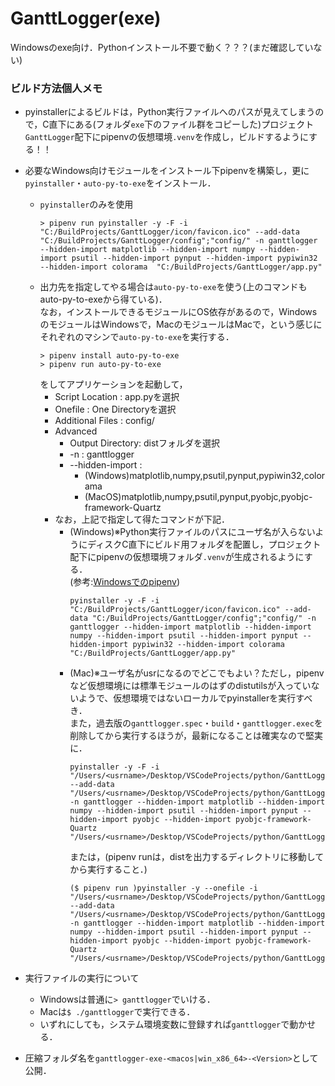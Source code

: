 # GanttLogger(exe)
Windowsのexe向け．Pythonインストール不要で動く？？？(まだ確認していない)

### ビルド方法個人メモ
- pyinstallerによるビルドは，Python実行ファイルへのパスが見えてしまうので，C直下にある(フォルダ`exe`下のファイル群をコピーした)プロジェクト`GanttLogger`配下にpipenvの仮想環境`.venv`を作成し，ビルドするようにする！！
- 必要なWindows向けモジュールをインストール下pipenvを構築し，更に`pyinstaller`・`auto-py-to-exe`をインストール．
    - `pyinstaller`のみを使用
        ```
        > pipenv run pyinstaller -y -F -i "C:/BuildProjects/GanttLogger/icon/favicon.ico" --add-data "C:/BuildProjects/GanttLogger/config";"config/" -n ganttlogger --hidden-import matplotlib --hidden-import numpy --hidden-import psutil --hidden-import pynput --hidden-import pypiwin32 --hidden-import colorama  "C:/BuildProjects/GanttLogger/app.py"
        ```
    - 出力先を指定してやる場合は`auto-py-to-exe`を使う(上のコマンドもauto-py-to-exeから得ている)．  
    なお，インストールできるモジュールにOS依存があるので，WindowsのモジュールはWindowsで，MacのモジュールはMacで，という感じにそれぞれのマシンで`auto-py-to-exe`を実行する．
        ```
        > pipenv install auto-py-to-exe
        > pipenv run auto-py-to-exe
        ```
        をしてアプリケーションを起動して，
        - Script Location  : app.pyを選択
        - Onefile          : One Directoryを選択
        - Additional Files : config/
        - Advanced
            - Output Directory: distフォルダを選択
            - -n              : ganttlogger
            - --hidden-import : 
                - (Windows)matplotlib,numpy,psutil,pynput,pypiwin32,colorama
                - (MacOS)matplotlib,numpy,psutil,pynput,pyobjc,pyobjc-framework-Quartz
        - なお，上記で指定して得たコマンドが下記．
            - (Windows)※Python実行ファイルのパスにユーザ名が入らないようにディスクC直下にビルド用フォルダを配置し，プロジェクト配下にpipenvの仮想環境フォルダ`.venv`が生成されるようにする．  
            (参考:[Windowsでのpipenv](https://qiita.com/youkidkk/items/b6a6e39ee3a109001c75#-%E7%92%B0%E5%A2%83%E5%A4%89%E6%95%B0%E3%81%AE%E8%BF%BD%E5%8A%A0))
                ```
                pyinstaller -y -F -i "C:/BuildProjects/GanttLogger/icon/favicon.ico" --add-data "C:/BuildProjects/GanttLogger/config";"config/" -n ganttlogger --hidden-import matplotlib --hidden-import numpy --hidden-import psutil --hidden-import pynput --hidden-import pypiwin32 --hidden-import colorama  "C:/BuildProjects/GanttLogger/app.py"
                ```
            - (Mac)※ユーザ名がusrになるのでどこでもよい？ただし，pipenvなど仮想環境には標準モジュールのはずのdistutilsが入っていないようで、仮想環境ではないローカルでpyinstallerを実行すべき．  
            また，過去版の`ganttlogger.spec`・`build`・`ganttlogger.exec`を削除してから実行するほうが，最新になることは確実なので堅実に．
                ```
                pyinstaller -y -F -i "/Users/<usrname>/Desktop/VSCodeProjects/python/GanttLogger/exe/icon/favicon.ico" --add-data "/Users/<usrname>/Desktop/VSCodeProjects/python/GanttLogger/exe/config":"config/" -n ganttlogger --hidden-import matplotlib --hidden-import numpy --hidden-import psutil --hidden-import pynput --hidden-import pyobjc --hidden-import pyobjc-framework-Quartz  "/Users/<usrname>/Desktop/VSCodeProjects/python/GanttLogger/exe/app.py"
                ```
                または，(pipenv runは，distを出力するディレクトリに移動してから実行すること．)
                ```
                ($ pipenv run )pyinstaller -y --onefile -i "/Users/<usrname>/Desktop/VSCodeProjects/python/GanttLogger/exe/icon/favicon.ico" --add-data "/Users/<usrname>/Desktop/VSCodeProjects/python/GanttLogger/exe/config":"config/" -n ganttlogger --hidden-import matplotlib --hidden-import numpy --hidden-import psutil --hidden-import pynput --hidden-import pyobjc --hidden-import pyobjc-framework-Quartz  "/Users/<usrname>/Desktop/VSCodeProjects/python/GanttLogger/exe/app.py"
                ```


- 実行ファイルの実行について
    - Windowsは普通に`> ganttlogger`でいける．
    - Macは`$ ./ganttlogger`で実行できる．
    - いずれにしても，システム環境変数に登録すれば`ganttlogger`で動かせる．

- 圧縮フォルダ名を`ganttlogger-exe-<macos|win_x86_64>-<Version>`として公開．
